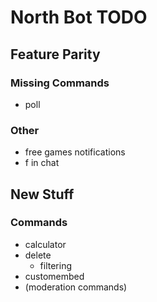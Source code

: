 # North Bot TODO

## Feature Parity

### Missing Commands

- poll

### Other

- free games notifications
- f in chat

## New Stuff

### Commands

- calculator
- delete
  - filtering
- customembed
- (moderation commands)
